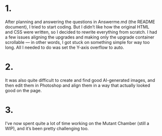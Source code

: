 # 1. 
After planning and answering the questions in Answerme.md (the README document), I tried to start coding. But I didn’t like how the original HTML and CSS were written, so I decided to rewrite everything from scratch. I had a few issues aligning the upgrades and making only the upgrade container scrollable — in other words, I got stuck on something simple for way too long. All I needed to do was set the Y-axis overflow to auto.

# 2. 
It was also quite difficult to create and find good AI-generated images, and then edit them in Photoshop and align them in a way that actually looked good on the page.

# 3. 
I’ve now spent quite a lot of time working on the Mutant Chamber (still a WIP), and it’s been pretty challenging too.